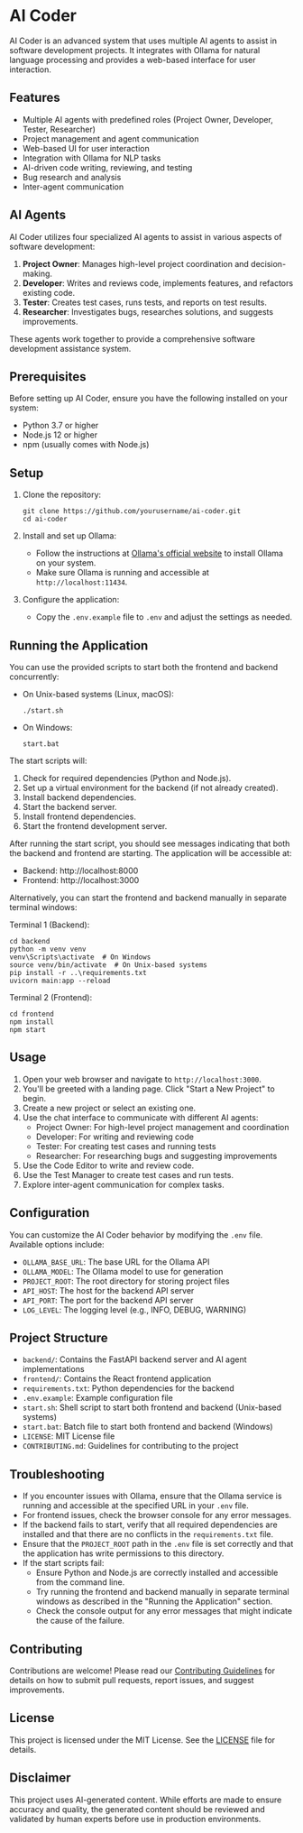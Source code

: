 # AI Coder

AI Coder is an advanced system that uses multiple AI agents to assist in software development projects. It integrates with Ollama for natural language processing and provides a web-based interface for user interaction.

## Features

- Multiple AI agents with predefined roles (Project Owner, Developer, Tester, Researcher)
- Project management and agent communication
- Web-based UI for user interaction
- Integration with Ollama for NLP tasks
- AI-driven code writing, reviewing, and testing
- Bug research and analysis
- Inter-agent communication

## AI Agents

AI Coder utilizes four specialized AI agents to assist in various aspects of software development:

1. **Project Owner**: Manages high-level project coordination and decision-making.
2. **Developer**: Writes and reviews code, implements features, and refactors existing code.
3. **Tester**: Creates test cases, runs tests, and reports on test results.
4. **Researcher**: Investigates bugs, researches solutions, and suggests improvements.

These agents work together to provide a comprehensive software development assistance system.

## Prerequisites

Before setting up AI Coder, ensure you have the following installed on your system:

- Python 3.7 or higher
- Node.js 12 or higher
- npm (usually comes with Node.js)

## Setup

1. Clone the repository:
   ```
   git clone https://github.com/yourusername/ai-coder.git
   cd ai-coder
   ```

2. Install and set up Ollama:
   - Follow the instructions at [Ollama's official website](https://ollama.ai/) to install Ollama on your system.
   - Make sure Ollama is running and accessible at `http://localhost:11434`.

3. Configure the application:
   - Copy the `.env.example` file to `.env` and adjust the settings as needed.

## Running the Application

You can use the provided scripts to start both the frontend and backend concurrently:

- On Unix-based systems (Linux, macOS):
  ```
  ./start.sh
  ```

- On Windows:
  ```
  start.bat
  ```

The start scripts will:
1. Check for required dependencies (Python and Node.js).
2. Set up a virtual environment for the backend (if not already created).
3. Install backend dependencies.
4. Start the backend server.
5. Install frontend dependencies.
6. Start the frontend development server.

After running the start script, you should see messages indicating that both the backend and frontend are starting. The application will be accessible at:

- Backend: http://localhost:8000
- Frontend: http://localhost:3000

Alternatively, you can start the frontend and backend manually in separate terminal windows:

Terminal 1 (Backend):
```
cd backend
python -m venv venv
venv\Scripts\activate  # On Windows
source venv/bin/activate  # On Unix-based systems
pip install -r ..\requirements.txt
uvicorn main:app --reload
```

Terminal 2 (Frontend):
```
cd frontend
npm install
npm start
```

## Usage

1. Open your web browser and navigate to `http://localhost:3000`.
2. You'll be greeted with a landing page. Click "Start a New Project" to begin.
3. Create a new project or select an existing one.
4. Use the chat interface to communicate with different AI agents:
   - Project Owner: For high-level project management and coordination
   - Developer: For writing and reviewing code
   - Tester: For creating test cases and running tests
   - Researcher: For researching bugs and suggesting improvements
5. Use the Code Editor to write and review code.
6. Use the Test Manager to create test cases and run tests.
7. Explore inter-agent communication for complex tasks.

## Configuration

You can customize the AI Coder behavior by modifying the `.env` file. Available options include:

- `OLLAMA_BASE_URL`: The base URL for the Ollama API
- `OLLAMA_MODEL`: The Ollama model to use for generation
- `PROJECT_ROOT`: The root directory for storing project files
- `API_HOST`: The host for the backend API server
- `API_PORT`: The port for the backend API server
- `LOG_LEVEL`: The logging level (e.g., INFO, DEBUG, WARNING)

## Project Structure

- `backend/`: Contains the FastAPI backend server and AI agent implementations
- `frontend/`: Contains the React frontend application
- `requirements.txt`: Python dependencies for the backend
- `.env.example`: Example configuration file
- `start.sh`: Shell script to start both frontend and backend (Unix-based systems)
- `start.bat`: Batch file to start both frontend and backend (Windows)
- `LICENSE`: MIT License file
- `CONTRIBUTING.md`: Guidelines for contributing to the project

## Troubleshooting

- If you encounter issues with Ollama, ensure that the Ollama service is running and accessible at the specified URL in your `.env` file.
- For frontend issues, check the browser console for any error messages.
- If the backend fails to start, verify that all required dependencies are installed and that there are no conflicts in the `requirements.txt` file.
- Ensure that the `PROJECT_ROOT` path in the `.env` file is set correctly and that the application has write permissions to this directory.
- If the start scripts fail:
  - Ensure Python and Node.js are correctly installed and accessible from the command line.
  - Try running the frontend and backend manually in separate terminal windows as described in the "Running the Application" section.
  - Check the console output for any error messages that might indicate the cause of the failure.

## Contributing

Contributions are welcome! Please read our [Contributing Guidelines](CONTRIBUTING.md) for details on how to submit pull requests, report issues, and suggest improvements.

## License

This project is licensed under the MIT License. See the [LICENSE](LICENSE) file for details.

## Disclaimer

This project uses AI-generated content. While efforts are made to ensure accuracy and quality, the generated content should be reviewed and validated by human experts before use in production environments.
